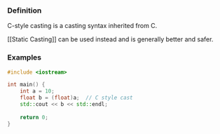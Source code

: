 ### Definition
C-style casting is a casting syntax inherited from C.

[[Static Casting]] can be used instead and is generally better and safer.

### Examples
```cpp
#include <iostream>

int main() {
    int a = 10;
    float b = (float)a;  // C style cast
    std::cout << b << std::endl;
    
    return 0;
}
```